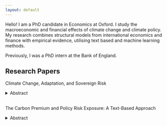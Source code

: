 ```yaml
---
layout: default
---
```


Hello! I am a PhD candidate in Economics at Oxford. I study the macroeconomic and financial effects of climate change and climate policy. My research combines structural models from international economics and finance with empirical evidence, utilising text based and machine learning methods. 

Previously, I was a PhD intern at the Bank of England. 

## Research Papers

Climate Change, Adaptation, and Sovereign Risk  
<details>
<summary>Abstract</summary>
</details> <br>

The Carbon Premium and Policy Risk Exposure: A Text-Based Approach    
<details>
<summary>Abstract</summary>

Shifts in climate policy stringency have heterogeneous effects on firms’ profitability. Does the market price this risk? This paper provides new evidence on this question, utilising a supervised machine learning algorithm to construct a firm-level measure of climate policy risk exposure. Firms exposed to climate policy risk have negative abnormal returns on climate policy announcement days. I build a set of such dates and characterize abnormal return responses using Risk Factors discussions in 10-K filings. The algorithm uncovers predictors of policy risk exposure in the text which are used to construct an exposure score for each firm. This exposure score is correlated with emissions, environmental lobbying behaviour, and is predictive out of sample. Higher exposure is not associated with a premium. Green preference shifts are considered as a mechanism to rationalize this result. I find that empirically identified preference shocks can partly explain the lack of a climate policy risk premium.
</details>
